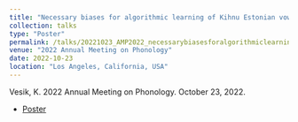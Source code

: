 ```yaml
---
title: "Necessary biases for algorithmic learning of Kihnu Estonian vowel harmony"
collection: talks
type: "Poster"
permalink: /talks/20221023_AMP2022_necessarybiasesforalgorithmiclearningofkevh
venue: "2022 Annual Meeting on Phonology"
date: 2022-10-23
location: "Los Angeles, California, USA"
---
```


Vesik, K. 2022 Annual Meeting on Phonology. October 23, 2022.

 - [Poster](../files/Vesik_2022_AMP_poster.pdf)
